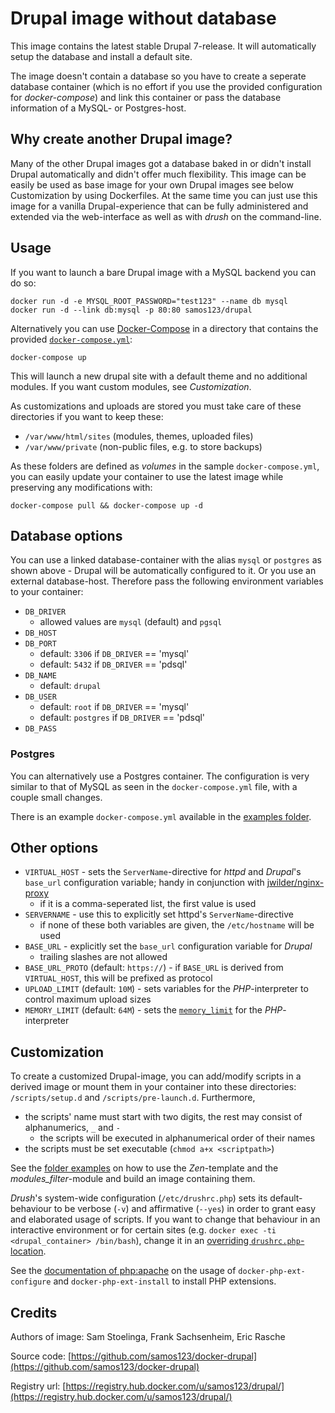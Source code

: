 # Drupal image without database

This image contains the latest stable Drupal 7-release. It will automatically
setup the database and install a default site.

The image doesn't contain a database so you have to create a seperate database
container (which is no effort if you use the provided configuration for
*docker-compose*) and link this container or pass the database information of a
MySQL- or Postgres-host.


## Why create another Drupal image?

Many of the other Drupal images got a database baked in or didn't install
Drupal automatically and didn't offer much flexibility. This image can be
easily be used as base image for your own Drupal images see below Customization
by using Dockerfiles. At the same time you can just use this image for a
vanilla Drupal-experience that can be fully administered and extended via the
web-interface as well as with *drush* on the command-line.


## Usage

If you want to launch a bare Drupal image with a MySQL backend you can do so:

    docker run -d -e MYSQL_ROOT_PASSWORD="test123" --name db mysql
    docker run -d --link db:mysql -p 80:80 samos123/drupal

Alternatively you can use [Docker-Compose](https://docs.docker.com/compose/)
in a directory that contains the provided [`docker-compose.yml`](https://github.com/samos123/docker-drupal/blob/master/docker-compose.yml):

    docker-compose up

This will launch a new drupal site with a default theme and no additional
modules. If you want custom modules, see *Customization*.

As customizations and uploads are stored you must take care of these directories
if you want to keep these:
  - `/var/www/html/sites` (modules, themes, uploaded files)
  - `/var/www/private` (non-public files, e.g. to store backups)

As these folders are defined as *volumes* in the sample `docker-compose.yml`,
you can easily update your container to use the latest image while preserving
any modifications with:

    docker-compose pull && docker-compose up -d


## Database options

You can use a linked database-container with the alias `mysql` or `postgres` as
shown above - Drupal will be automatically configured to it. Or you use an
external database-host. Therefore pass the following environment variables to
your container:

  - `DB_DRIVER`
    - allowed values are `mysql` (default) and `pgsql`
  - `DB_HOST`
  - `DB_PORT`
    - default: `3306` if `DB_DRIVER` == 'mysql'
    - default: `5432` if `DB_DRIVER` == 'pdsql'
  - `DB_NAME`
    - default: `drupal`
  - `DB_USER`
    - default: `root` if `DB_DRIVER` == 'mysql'
    - default: `postgres` if `DB_DRIVER` == 'pdsql'
  - `DB_PASS`

### Postgres

You can alternatively use a Postgres container. The configuration is very
similar to that of MySQL as seen in the `docker-compose.yml` file, with a
couple small changes.

There is an example `docker-compose.yml` available in the [examples folder](https://github.com/samos123/docker-drupal/tree/master/examples/postgres/docker-compose.yml).

## Other options

  - `VIRTUAL_HOST` - sets the `ServerName`-directive for *httpd* and *Drupal*'s
    `base_url` configuration variable; handy in conjunction with
    [jwilder/nginx-proxy](https://github.com/jwilder/nginx-proxy)
    - if it is a comma-seperated list, the first value is used
  - `SERVERNAME` - use this to explicitly set httpd's `ServerName`-directive
    - if none of these both variables are given, the `/etc/hostname` will be used
  - `BASE_URL` - explicitly set the `base_url` configuration variable for *Drupal*
    - trailing slashes are not allowed
  - `BASE_URL_PROTO` (default: `https://`) - if `BASE_URL` is derived from
    `VIRTUAL_HOST`, this will be prefixed as protocol
  - `UPLOAD_LIMIT` (default: `10M`) - sets variables for the *PHP*-interpreter
    to control maximum upload sizes
  - `MEMORY_LIMIT` (default: `64M`) - sets the [`memory_limit`](http://php.net/manual/en/ini.core.php#ini.memory-limit)
     for the *PHP*-interpreter


## Customization

To create a customized Drupal-image, you can add/modify scripts in a derived
image or mount them in your container into these directories:
`/scripts/setup.d` and `/scripts/pre-launch.d`. Furthermore,

  - the scripts' name must start with two digits, the rest may consist of
    alphanumerics, `_` and `-`
    - the scripts will be executed in alphanumerical order of their names
  - the scripts must be set executable (`chmod a+x <scriptpath>`)

See the [folder examples](https://github.com/samos123/docker-drupal/tree/master/examples/custom-image)
on how to use the *Zen*-template and the *modules_filter*-module and build an
image containing them.

*Drush*'s system-wide configuration (`/etc/drushrc.php`) sets its default-
behaviour to be verbose (`-v`) and affirmative (`--yes`) in order to grant easy
and elaborated usage of scripts. If you want to change that behaviour in an
interactive environment or for certain sites (e.g. `docker exec -ti
<drupal_container> /bin/bash`), change it in an
[overriding `drushrc.php`-location](https://raw.githubusercontent.com/drush-ops/drush/master/examples/example.drushrc.php).

See the [documentation of php:apache](https://github.com/docker-library/php/) on
the usage of `docker-php-ext-configure` and `docker-php-ext-install` to install
PHP extensions.


## Credits

Authors of image: Sam Stoelinga, Frank Sachsenheim, Eric Rasche

Source code: [https://github.com/samos123/docker-drupal](https://github.com/samos123/docker-drupal)

Registry url: [https://registry.hub.docker.com/u/samos123/drupal/](https://registry.hub.docker.com/u/samos123/drupal/)
